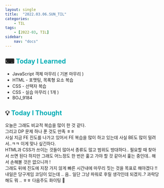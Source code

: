 ```yaml
---
layout: single
title:  "2022.03.06.SUN_TIL"
categories: 
    - TIL
tags: 
    - [2022-03, TIL]
sidebar:
    nav: "docs"
---
```



## ⌨ <a style="color:#00adb5">Today I Learned</a>
- JavaScript 객체 마무리 ( 기본 마무리 )
- HTML - 포맷팅, 목록형 요소 복습
- CSS - 선택자 복습
- CSS - 실습 마무리 ( 1개 )
- BOJ_9184

## 💡 <a style="color:#00adb5">Today I Thought</a>
오늘은 그래도 비교적 복습을 많이 한 것 같다.<br>
그리고 DP 문제 하나 푼 것도 만족 ㅎㅎ<br>
사실 지금 FE 진도를 나가고 있어서 FE 복습을 많이 하고 있는데 사실 BE도 많이 밀려서..ㅋㅋ 이게 맞나 싶긴하다.<br>
HTML과 CSS가 쓰이는 것들이 많아서 종류도 많고 범위도 방대하다.. 필요할 때 찾아서 쓰면 된다 하지만 그래도 어느정도 한 번은 훑고 가야 할 것 같아서 훑는 중인데.. 
해서 손해볼 것은 없으니까 ! <br>
그래도 뒤에 진도에 지장 가지 않게 빠른 시간내에 마무리 짓는 것을 목표로 해야겠다 !!<br>
내일은 당구게임 코딩이 있는데 .. 음.. 일단 그냥 파워로 후릴 생각인데 되겠지..? 과락당해도 뭐 .. ㅎㅎ 다음주도 화이팅 🤣